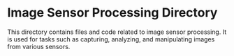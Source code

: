 # Image Sensor Processing Directory

This directory contains files and code related to image sensor processing. It is used for tasks such as capturing, analyzing, and manipulating images from various sensors.